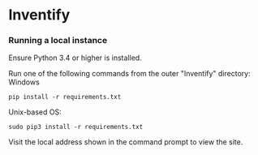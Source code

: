 # Inventify

### Running a local instance

Ensure Python 3.4 or higher is installed.

Run one of the following commands from the outer "Inventify" directory:
Windows
```
pip install -r requirements.txt
```
Unix-based OS:
```
sudo pip3 install -r requirements.txt
```

Visit the local address shown in the command prompt to view the site.